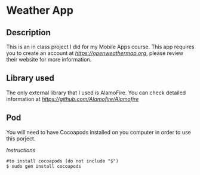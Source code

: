 # Weather App

## Description
This is an in class project I did for my Mobile Apps course. 
This app requires you to create an account at *https://openweathermap.org*, please review their website for more information. 

## Library used
The only external library that I used is AlamoFire. You can check detailed information at *https://github.com/Alamofire/Alamofire*

## Pod
You will need to have Cocoapods installed on you computer in order to use this porject. 

*Instructions*
```console
#to install cocoapods (do not include "$")
$ sudo gem install cocoapods
```
